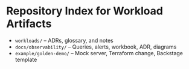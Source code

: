 # Repository Index for Workload Artifacts

- `workloads/` – ADRs, glossary, and notes
- `docs/observability/` – Queries, alerts, workbook, ADR, diagrams
- `example/golden-demo/` – Mock server, Terraform change, Backstage template
